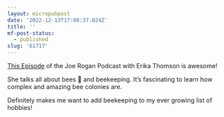 ```yaml
---
layout: micropubpost
date: '2022-12-13T17:08:37.024Z'
title: ''
mf-post-status:
  - published
slug: '61717'
---
```

[This Episode](https://open.spotify.com/episode/6dMVMejS0LwF3us4oYIInd?si=7jlwpxzgS2-KNaXSWfj3Ug) of the Joe Rogan Podcast with Erika Thomson is awesome!

She talks all about bees 🐝 and beekeeping. It’s fascinating to learn how complex and amazing bee colonies are. 

Definitely makes me want to add beekeeping to my ever growing list of hobbies!
